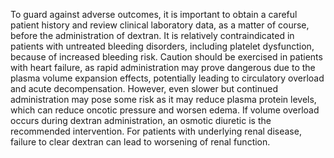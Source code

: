 To guard against adverse outcomes, it is important to obtain a careful patient history and review clinical laboratory data, as a matter of course, before the administration of dextran. It is relatively contraindicated in patients with untreated bleeding disorders, including platelet dysfunction, because of increased bleeding risk. Caution should be exercised in patients with heart failure, as rapid administration may prove dangerous due to the plasma volume expansion effects, potentially leading to circulatory overload and acute decompensation. However, even slower but continued administration may pose some risk as it may reduce plasma protein levels, which can reduce oncotic pressure and worsen edema. If volume overload occurs during dextran administration, an osmotic diuretic is the recommended intervention. For patients with underlying renal disease, failure to clear dextran can lead to worsening of renal function.